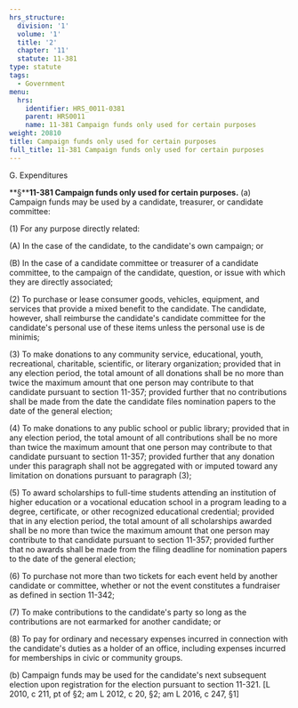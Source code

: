 ```yaml
---
hrs_structure:
  division: '1'
  volume: '1'
  title: '2'
  chapter: '11'
  statute: 11-381
type: statute
tags:
  - Government
menu:
  hrs:
    identifier: HRS_0011-0381
    parent: HRS0011
    name: 11-381 Campaign funds only used for certain purposes
weight: 20810
title: Campaign funds only used for certain purposes
full_title: 11-381 Campaign funds only used for certain purposes
---
```

G. Expenditures

**§****11-381 Campaign funds only used for certain purposes.** (a) Campaign funds may be used by a candidate, treasurer, or candidate committee:

(1) For any purpose directly related:

(A) In the case of the candidate, to the candidate's own campaign; or

(B) In the case of a candidate committee or treasurer of a candidate committee, to the campaign of the candidate, question, or issue with which they are directly associated;

(2) To purchase or lease consumer goods, vehicles, equipment, and services that provide a mixed benefit to the candidate. The candidate, however, shall reimburse the candidate's candidate committee for the candidate's personal use of these items unless the personal use is de minimis;

(3) To make donations to any community service, educational, youth, recreational, charitable, scientific, or literary organization; provided that in any election period, the total amount of all donations shall be no more than twice the maximum amount that one person may contribute to that candidate pursuant to section 11-357; provided further that no contributions shall be made from the date the candidate files nomination papers to the date of the general election;

(4) To make donations to any public school or public library; provided that in any election period, the total amount of all contributions shall be no more than twice the maximum amount that one person may contribute to that candidate pursuant to section 11-357; provided further that any donation under this paragraph shall not be aggregated with or imputed toward any limitation on donations pursuant to paragraph (3);

(5) To award scholarships to full-time students attending an institution of higher education or a vocational education school in a program leading to a degree, certificate, or other recognized educational credential; provided that in any election period, the total amount of all scholarships awarded shall be no more than twice the maximum amount that one person may contribute to that candidate pursuant to section 11-357; provided further that no awards shall be made from the filing deadline for nomination papers to the date of the general election;

(6) To purchase not more than two tickets for each event held by another candidate or committee, whether or not the event constitutes a fundraiser as defined in section 11-342;

(7) To make contributions to the candidate's party so long as the contributions are not earmarked for another candidate; or

(8) To pay for ordinary and necessary expenses incurred in connection with the candidate's duties as a holder of an office, including expenses incurred for memberships in civic or community groups.

(b) Campaign funds may be used for the candidate's next subsequent election upon registration for the election pursuant to section 11-321\. [L 2010, c 211, pt of §2; am L 2012, c 20, §2; am L 2016, c 247, §1]